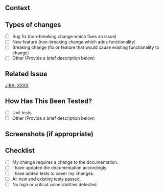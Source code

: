 ## Context

<!--- Why is this change required? What problem does it solve? -->

## Types of changes

<!--- What types of changes does your code introduce? Put an `x` in all the boxes that apply: -->

- [ ] Bug fix (non-breaking change which fixes an issue)
- [ ] New feature (non-breaking change which adds functionality)
- [ ] Breaking change (fix or feature that would cause existing functionality to change)
- [ ] Other (Provide a brief description below)

## Related Issue

<!--- JIRA ticket link  -->

[JIRA: XXXX](<JIRA-URL>)

## How Has This Been Tested?

<!--- Test coverage / Manual test -->

- [ ] Unit tests
- [ ] Other (Provide a brief description below)

## Screenshots (if appropriate)

## Checklist

<!--- Go over all the following points, and put an `x` in all the boxes that apply. -->

- [ ] My change requires a change to the documentation.
- [ ] I have updated the documentation accordingly.
- [ ] I have added tests to cover my changes.
- [ ] All new and existing tests passed.
- [ ] No high or critical vulnerabilities detected.
